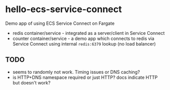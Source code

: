# hello-ecs-service-connect

Demo app of using ECS Service Connect on Fargate

- redis container/service - integrated as a server/client in Service Connect
- counter container/service - a demo app which connects to redis via Service Connect
  using internal `redis:6379` lookup (no load balancer)

## TODO

- seems to randomly not work. Timing issues or DNS caching?
- is HTTP+DNS namespace required or just HTTP? docs indicate HTTP but doesn't work?